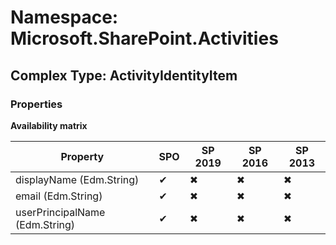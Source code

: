 # Namespace: Microsoft.SharePoint.Activities

## Complex Type: ActivityIdentityItem

### Properties

**Availability matrix**

Property | SPO | SP 2019 | SP 2016 | SP 2013
----------|-----|---------|---------|--------
displayName (Edm.String) | ✔ | ✖ | ✖ | ✖
email (Edm.String) | ✔ | ✖ | ✖ | ✖
userPrincipalName (Edm.String) | ✔ | ✖ | ✖ | ✖
